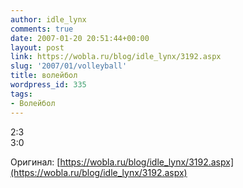 ```yaml
---
author: idle_lynx
comments: true
date: 2007-01-20 20:51:44+00:00
layout: post
link: https://wobla.ru/blog/idle_lynx/3192.aspx
slug: '2007/01/volleyball'
title: волейбол
wordpress_id: 335
tags:
- Волейбол
---
```


2:3  
3:0

Оригинал: [https://wobla.ru/blog/idle_lynx/3192.aspx](https://wobla.ru/blog/idle_lynx/3192.aspx)
